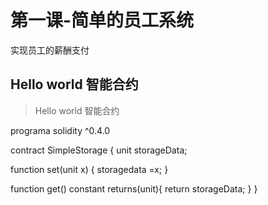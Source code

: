 # 第一课-简单的员工系统
实现员工的薪酬支付
## Hello world 智能合约

> Hello world 智能合约

programa  solidity ^0.4.0

contract SimpleStorage {
  unit storageData;
  
  function set(unit x) {
    storagedata =x;
  }
  
  function get() constant returns(unit){
    return storageData; 
  }
}
